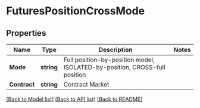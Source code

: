 # FuturesPositionCrossMode

## Properties

Name | Type | Description | Notes
------------ | ------------- | ------------- | -------------
**Mode** | **string** | Full position-by-position model, ISOLATED-by-position, CROSS-full position | 
**Contract** | **string** | Contract Market | 

[[Back to Model list]](../README.md#documentation-for-models) [[Back to API list]](../README.md#documentation-for-api-endpoints) [[Back to README]](../README.md)


